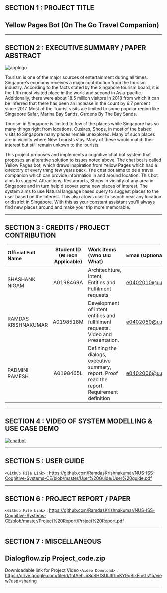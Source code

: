 ## SECTION 1 : PROJECT TITLE
## Yellow Pages Bot (On The Go Travel Companion)

---
## SECTION 2 : EXECUTIVE SUMMARY / PAPER ABSTRACT


![applogo](https://github.com/RamdasKrishnakumar/NUS-ISS-Cognitive-Systems-CE/blob/master/Project%20Video/logo.png)

Tourism is one of the major sources of entertainment during all times. Singapore’s economy receives a major contribution from the tourism industry. According to the facts stated by the Singapore tourism board, it is the fifth most visited place in the world and second in Asia-pacific. Additionally, there were about 18.5 million visitors in 2018 from which it can be inferred that there has been an increase in the count by 6.7 percent since 2017. Most of the Tourist visits are limited to some popular region like Singapore Safar, Marina Bay Sands, Gardens By The Bay Sands.  

Tourism in Singapore is limited to few of the places while Singapore has so many things right from locations, Cusines, Shops, in most of the baised visits to Singapore many places remain unexplored. Many of such places are in vicinity where New Tourists stay. Many of these would match their interest but still remain unkown to the tourists.    

This project proposes and implements a cognitive chat bot system that proposes an alterative solution to issues noted above. The chat bot is called Yellow Pages bot, which draws inspiration from Yellow Pages which had a directory of every thing few years back. The chat bot aims to be a travel companion which can provide information in and around location. This bot aims to suggest Attractions, Restaurants, Shops in vicinity of any area in Singapore and in turn help discover some new places of interest. The system aims to use Natural language based query to suggest places to the user based on the interest. This also allows user to search near any location or district in Singapore. With this as your constant assistant you'll always find new places around and make your trip more memorable.

---
## SECTION 3 : CREDITS / PROJECT CONTRIBUTION

| Official Full Name  | Student ID (MTech Applicable)  | Work Items (Who Did What) | Email (Optional) |
| :------------ |:---------------:| :-----| :-----|
| SHASHANK NIGAM | A0198469A | Architechture, Intent, Entities and Fulfilment requests| e0402010@u.nus.edu |
| RAMDAS KRISHNAKUMAR | A0198518M |Development of intent entities and fullfilment requests. Video and  Presentation. | e0402050@u.nus.edu |
| PADMINI RAMESH | A0198465L | Defining the dialogs, executive summary, report. Proof read the report. Requirement definition | e0402006@u.nus.edu |
---
## SECTION 4 : VIDEO OF SYSTEM MODELLING & USE CASE DEMO

[![chatbot](https://github.com/RamdasKrishnakumar/NUS-ISS-Cognitive-Systems-CE/blob/master/Project%20Video/Image.PNG)](https://www.youtube.com/watch?v=l7sQf0Q8VAA "yellow_pages_bot")

---
## SECTION 5 : USER GUIDE

`<Github File Link>` : <https://github.com/RamdasKrishnakumar/NUS-ISS-Cognitive-Systems-CE/blob/master/User%20Guide/User%20guide.pdf>

---
## SECTION 6 : PROJECT REPORT / PAPER

`<Github File Link>` : <https://github.com/RamdasKrishnakumar/NUS-ISS-Cognitive-Systems-CE/blob/master/Project%20Report/Project%20Report.pdf>

---
## SECTION 7 : MISCELLANEOUS
Dialogflow.zip
Project_code.zip
---
Downloadable link for Project Video
`<Video Download>` : <https://drive.google.com/file/d/1htAehun8cSHfSUIJ91mKY9gBikEmGsYb/view?usp=sharing>

---
